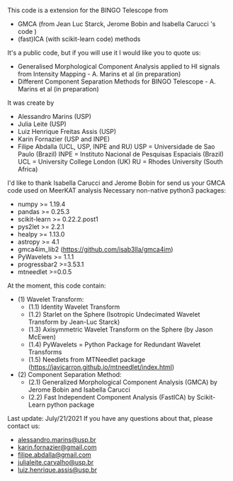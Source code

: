 
This code is a extension for the BINGO Telescope from 
 - GMCA (from Jean Luc Starck, Jerome Bobin and Isabella Carucci 's code ) 
 - (fast)ICA (with scikit-learn code) methods
 
It's a public code, but if you will use it I would like you to quote us:
 - Generalised Morphological Component Analysis applied to HI signals from Intensity Mapping - A. Marins et al (in preparation)
 - Different Component Separation Methods for BINGO Telescope - A. Marins et al (in preparation)
 
It was create by 
 - Alessandro Marins (USP)
 - Julia Leite (USP)
 - Luiz Henrique Freitas Assis (USP)
 - Karin Fornazier (USP and INPE)
 - Filipe Abdalla (UCL, USP, INPE and RU)
USP  = Universidade de Sao Paulo (Brazil)
INPE = Instituto Nacional de Pesquisas Espaciais (Brazil)
UCL  = University College London (UK)
RU   = Rhodes University (South Africa)
 
I'd like to thank Isabella Carucci and Jerome Bobin for send us your GMCA code used on MeerKAT analysis
Necessary non-native python3 packages:
 - numpy >= 1.19.4
 - pandas >= 0.25.3
 - scikit-learn >= 0.22.2.post1
 - pys2let >= 2.2.1
 - healpy >= 1.13.0
 - astropy >= 4.1
 - gmca4im_lib2 (https://github.com/isab3lla/gmca4im)
 - PyWavelets >= 1.1.1
 - progressbar2 >=3.53.1
 - mtneedlet >=0.0.5
 
At the moment, this code contain:
 - (1) Wavelet Transform:
     - (1.1) Identity Wavelet Transform
     - (1.2) Starlet on the Sphere (Isotropic Undecimated Wavelet Transform by Jean-Luc Starck)
     - (1.3) Axisymmetric Wavelet Transform on the Sphere (by Jason McEwen)
     - (1.4) PyWavelets = Python Package for Redundant Wavelet Transforms
     - (1.5) Needlets from MTNeedlet package (https://javicarron.github.io/mtneedlet/index.html)
 - (2) Component Separation Method:
     - (2.1) Generalized Morphological Component Analysis (GMCA) by Jerome Bobin and Isabella Carucci
     - (2.2) Fast Independent Component Analysis (FastICA) by Scikit-Learn python package
     
Last update: July/21/2021
If you have any questions about that, please contact us:
 - alessandro.marins@usp.br
 - karin.fornazier@gmail.com
 - filipe.abdalla@gmail.com
 - julialeite.carvalho@usp.br
 - luiz.henrique.assis@usp.br

